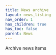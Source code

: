 ```yaml
---
title: News archive
layout: news_listing
nav_order: 1
has_children: true
has_toc: false
parent: News
---
```


Archive news items
